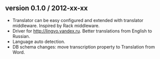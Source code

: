 ## version 0.1.0 / 2012-xx-xx

* Translator can be easy configured and extended with translator middleware. Inspired by Rack middleware.
* Driver for http://lingvo.yandex.ru. Better translations from English to Russian.
* Language auto detection.
* DB schema changes: move transcription property to Translation from Word.
